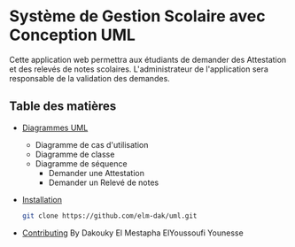 # Système de Gestion Scolaire avec Conception UML

Cette application web permettra aux étudiants de demander des Attestation et des relevés de notes scolaires. 
L'administrateur de l'application sera responsable de la validation des demandes.

## Table des matières

- [Diagrammes UML](#diagrammes-uml)
  - Diagramme de cas d'utilisation
  - Diagramme de classe
  - Diagramme de séquence
    - Demander une Attestation
    - Demander un Relevé de notes

- [Installation](#installation)
   ```bash
   git clone https://github.com/elm-dak/uml.git


- [Contributing](#contributing)
    By Dakouky El Mestapha
       ElYoussoufi Younesse 




